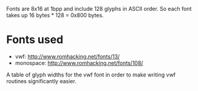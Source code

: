 Fonts are 8x16 at 1bpp and include 128 glyphs in ASCII order. So each font takes
up 16 bytes * 128 = 0x800 bytes.


Fonts used
==========
* vwf: http://www.romhacking.net/fonts/13/
* monospace: http://www.romhacking.net/fonts/108/

A table of glyph widths for the vwf font in order to make writing vwf routines
significantly easier.
